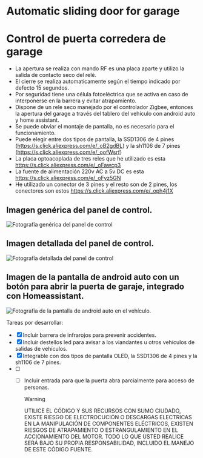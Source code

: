    # Automatic sliding door for garage
   # Control de puerta corredera de garage
   - La apertura se realiza con mando RF es una placa aparte y utilizo la salida de contacto seco del relé.
   - El cierre se realiza automaticamente según el tiempo indicado por defecto 15 segundos.
   - Por seguridad tiene una célula fotoeléctrica que se activa en caso de interponerse en la barrera y evitar atrapamiento.
   - Dispone de un rele seco manejado por el controlador Zigbee, entonces la apertura del garage a través del tablero del vehículo con android auto y home assistant.
   - Se puede obviar el montaje de pantalla, no es necesario para el funcionamiento.
   - Puede elegir entre dos tipos de pantalla, la SSD1306 de 4 pines (https://s.click.aliexpress.com/e/_oB2gdBL) y la sh1106 de 7 pines (https://s.click.aliexpress.com/e/_oofWsrf)
   - La placa optoacoplada de tres reles que he utilizado es esta https://s.click.aliexpress.com/e/_oFawcp3
   - La fuente de alimentación 220v AC a 5v DC es esta https://s.click.aliexpress.com/e/_oFyz5GN
   - He utilizado un conector de 3 pines y el resto son de 2 pines, los conectores son estos https://s.click.aliexpress.com/e/_oph4j1X


     
## Imagen genérica del panel de control.
![Fotografía genérica del panel de control](https://github.com/ABarrosoG/sliding-door-garage/blob/main/fot-panel.jpg)
## Imagen detallada del panel de control.
![Fotografía detallada del panel de control](https://github.com/ABarrosoG/sliding-door-garage/blob/main/fot-pcb.jpg)
## Imagen de la pantalla de android auto con un botón para abrir la puerta de garaje, integrado con Homeassistant.
![Fotografía de la pantalla de android auto en el vehículo.](https://github.com/ABarrosoG/sliding-door-garage/blob/main/fot-pcb.jpg)




Tareas por desarrollar:
- [x] Incluir barrera de infrarojos para prevenir accidentes.
- [x] Incluir destellos led para avisar a los viandantes u otros vehículos de salidas de vehículos.
- [x] Integrable con dos tipos de pantalla OLED, la SSD1306 de 4 pines y la sh1106 de 7 pines.
- [ ] - [ ] Incluir entrada para que la puerta abra parcialmente para acceso de personas.



     > [!WARNING]
     > UTILICE EL CÓDIGO Y SUS RECURSOS CON SUMO CIUDADO, EXISTE RIESGO DE ELECTROCUCIÓN O DESCARGAS ELECTRICAS EN LA MANIPULACIÓN DE COMPONENTES ELÉCTRICOS, EXISTEN RIESGOS DE ATRAPAMIENTO O ESTRANGULAMIENTO EN EL ACCIONAMIENTO DEL MOTOR. TODO LO QUE USTED REALICE SERÁ BAJO SU PROPIA RESPONSABILIDAD, INCLUIDO EL MANEJO DE ESTE CÓDIGO FUENTE.
